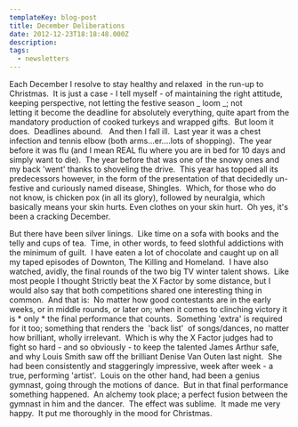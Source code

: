 ```yaml
---
templateKey: blog-post
title: December Deliberations
date: 2012-12-23T18:18:48.000Z
description:
tags:
  - newsletters
---
```


Each December I resolve to stay healthy and relaxed  in the run-up to Christmas.
 It is just a case - I tell myself - of maintaining the right attitude, keeping
perspective, not letting the festive season _ loom _; not letting it become the
deadline for absolutely everything, quite apart from the mandatory production of
cooked turkeys and wrapped gifts.  But loom it does.  Deadlines abound.   And
then I fall ill.  Last year it was a chest infection and tennis elbow (both
arms...er....lots of shopping).  The year before it was flu (and I mean REAL flu
where you are in bed for 10 days and simply want to die).  The year before that
was one of the snowy ones and my back 'went' thanks to shoveling the drive.
 This year has topped all its predecessors however, in the form of the
presentation of that decidedly un-festive and curiously named disease, Shingles.
 Which, for those who do not know, is chicken pox (in all its glory), followed
by neuralgia, which basically means your skin hurts. Even clothes on your skin
hurt.  Oh yes, it's been a cracking December.

But there have been silver linings.  Like time on a sofa with books and the
telly and cups of tea.  Time, in other words, to feed slothful addictions with
the minimum of guilt.  I have eaten a lot of chocolate and caught up on all my
taped episodes of Downton, The Killing and Homeland.  I have also watched,
avidly, the final rounds of the two big TV winter talent shows.  Like most
people I thought Strictly beat the X Factor by some distance, but I would also
say that both competitions shared one interesting thing in common.  And that is:
 No matter how good contestants are in the early weeks, or in middle rounds, or
later on; when it comes to clinching victory it is * only * the final
performance that counts.  Something 'extra' is required for it too; something
that renders the  'back list'  of songs/dances, no matter how brilliant, wholly
irrelevant.  Which is why the X Factor judges had to fight so hard - and so
obviously - to keep the talented James Arthur safe, and why Louis Smith saw off
the brilliant Denise Van Outen last night.  She had been consistently and
staggeringly impressive, week after week - a true, performing 'artist'.  Louis
on the other hand, had been a genius gymnast, going through the motions of
dance.  But in that final performance something happened.  An alchemy took
place; a perfect fusion between the gymnast in him and the dancer.  The effect
was sublime.  It made me very happy.  It put me thoroughly in the mood for
Christmas.
